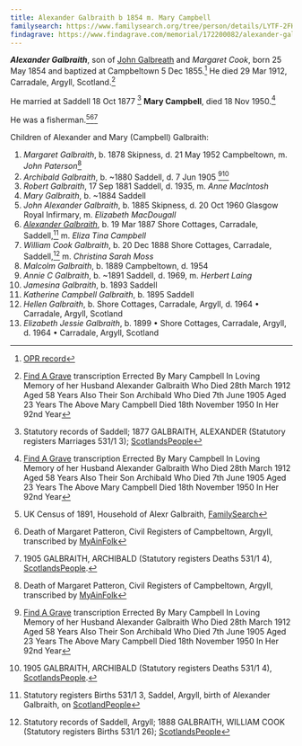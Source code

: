 ```yaml
---
title: Alexander Galbraith b 1854 m. Mary Campbell
familysearch: https://www.familysearch.org/tree/person/details/LYTF-2FH
findagrave: https://www.findagrave.com/memorial/172200082/alexander-galbraith
---
```

***Alexander Galbraith***, son of [John Galbreath](galbreath-john-1821.md) and *Margaret Cook*, born 25 May 1854 and baptized at Campbeltown 5 Dec 1855.[^birth] He died 29 Mar 1912, Carradale, Argyll, Scotland.[^death]

He married  at Saddell 18 Oct 1877 [^marriage] **Mary Campbell**, died 18 Nov 1950.[^death]

He was a fisherman.[^census-1891][^margaret-death][^archibald-death]

Children of Alexander and Mary (Campbell) Galbraith:

1. *Margaret Galbraith*, b. 1878 Skipness, d. 21 May 1952 Campbeltown, m. *John Paterson*[^margaret-death]
2. *Archibald Galbraith*, b. ~1880 Saddell, d. 7 Jun 1905 [^death][^archibald-death]
3. *Robert Galbraith*, 17 Sep 1881 Saddell, d. 1935, m. *Anne MacIntosh*
4. *Mary Galbraith*, b. ~1884 Saddell
5. *John Alexander Galbraith*, b. 1885 Skipness, d. 20 Oct 1960 Glasgow Royal Infirmary, m. *Elizabeth MacDougall*
6. *[Alexander Galbraith](galbraith-alexander-1887.md)*, b. 19 Mar 1887 Shore Cottages, Carradale, Saddell,[^birth-alexander] m. *Eliza Tina Campbell*
7. *William Cook Galbraith*, b. 20 Dec 1888 Shore Cottages, Carradale, Saddell,[^william-birth] m. *Christina Sarah Moss*
8. *Malcolm Galbraith*, b. 1889 Campbeltown, d. 1954
9. *Annie C Galbraith*, b. ~1891 Saddell, d. 1969, m. *Herbert Laing*
10. *Jamesina Galbraith*, b. 1893 Saddell
11. *Katherine Campbell Galbraith*, b. 1895 Saddell
12. *Hellen Galbraith*, b. Shore Cottages, Carradale, Argyll, d. 1964 • Carradale, Argyll, Scotland
13. *Elizabeth Jessie Galbraith*, b. 1899 • Shore Cottages, Carradale, Argyll, d.  1964 • Carradale, Argyll, Scotland

[^birth]: [OPR record](/sources/opr-campbeltown-births.md#1854-05-25-alexander-galbraith)

[^death]: [Find A Grave](https://www.findagrave.com/memorial/172200082/alexander-galbraith) transcription
    Errected By
    Mary Campbell
    In Loving Memory of her Husband
    Alexander Galbraith
    Who Died 28th March 1912
    Aged 58 Years
    Also Their Son Archibald
    Who Died 7th June 1905
    Aged 23 Years
    The Above
    Mary Campbell
    Died 18th November 1950
    In Her 92nd Year

[^marriage]: Statutory records of Saddell; 1877 GALBRAITH, ALEXANDER (Statutory registers Marriages 531/1 3); [ScotlandsPeople](https://www.scotlandspeople.gov.uk/view-image/nrs_stat_marriages/1344069)

[^margaret-death]: Death of Margaret Patteron, Civil Registers of Campbeltown, Argyll, transcribed by [MyAinFolk](https://www.myainfolk.ca/records/18688)

[^archibald-death]: 1905 GALBRAITH, ARCHIBALD (Statutory registers Deaths 531/1 4), [ScotlandsPeople](https://www.scotlandspeople.gov.uk/view-image/nrs_stat_deaths/5837556).

[^census-1891]: UK Census of 1891, Household of Alexr Galbraith, [FamilySearch](https://www.familysearch.org/ark:/61903/1:1:KSFB-HYH)

[^william-birth]: Statutory records of Saddell, Argyll; 1888 GALBRAITH, WILLIAM COOK (Statutory registers Births 531/1 26); [ScotlandsPeople](https://www.scotlandspeople.gov.uk/view-image/nrs_stat_births/42880816)

[^birth-alexander]: Statutory registers Births 531/1 3, Saddel, Argyll, birth of Alexander Galbraith, on [ScotlandPeople](https://www.scotlandspeople.gov.uk/view-image/nrs_stat_births/42705294)


